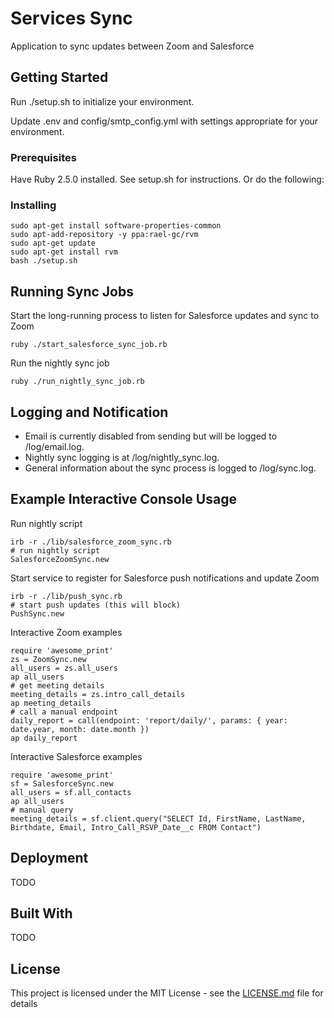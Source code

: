 # Services Sync

Application to sync updates between Zoom and Salesforce

## Getting Started

Run ./setup.sh to initialize your environment.

Update .env and config/smtp_config.yml with settings appropriate for your environment.

### Prerequisites

Have Ruby 2.5.0 installed. See setup.sh for instructions. Or do the following:

### Installing

```
sudo apt-get install software-properties-common
sudo apt-add-repository -y ppa:rael-gc/rvm
sudo apt-get update
sudo apt-get install rvm
bash ./setup.sh
```

## Running Sync Jobs

Start the long-running process to listen for Salesforce updates and sync to Zoom
```
ruby ./start_salesforce_sync_job.rb
```

Run the nightly sync job
```
ruby ./run_nightly_sync_job.rb
```

## Logging and Notification

* Email is currently disabled from sending but will be logged to /log/email.log.
* Nightly sync logging is at /log/nightly_sync.log.
* General information about the sync process is logged to /log/sync.log.

## Example Interactive Console Usage

Run nightly script
```
irb -r ./lib/salesforce_zoom_sync.rb
# run nightly script
SalesforceZoomSync.new
```

Start service to register for Salesforce push notifications and update Zoom
```
irb -r ./lib/push_sync.rb
# start push updates (this will block)
PushSync.new
```
Interactive Zoom examples
```
require 'awesome_print'
zs = ZoomSync.new
all_users = zs.all_users
ap all_users
# get meeting details
meeting_details = zs.intro_call_details
ap meeting_details
# call a manual endpoint
daily_report = call(endpoint: 'report/daily/', params: { year: date.year, month: date.month })
ap daily_report
```
Interactive Salesforce examples
```
require 'awesome_print'
sf = SalesforceSync.new
all_users = sf.all_contacts
ap all_users
# manual query
meeting_details = sf.client.query("SELECT Id, FirstName, LastName, Birthdate, Email, Intro_Call_RSVP_Date__c FROM Contact")
```

## Deployment

TODO

## Built With

TODO

## License

This project is licensed under the MIT License - see the [LICENSE.md](LICENSE.md) file for details
